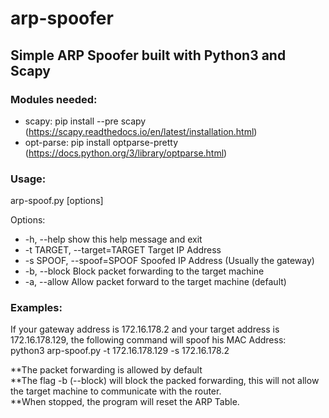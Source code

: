 # arp-spoofer
## Simple ARP Spoofer built with Python3 and Scapy

### Modules needed:  
- scapy: pip install --pre scapy (https://scapy.readthedocs.io/en/latest/installation.html)  
- opt-parse: pip install optparse-pretty (https://docs.python.org/3/library/optparse.html)

### Usage:  
arp-spoof.py [options]

Options:  
-  -h, --help            show this help message and exit  
-  -t TARGET, --target=TARGET Target IP Address  
-  -s SPOOF, --spoof=SPOOF    Spoofed IP Address (Usually the gateway)  
-  -b, --block                 Block packet forwarding to the target machine  
-  -a, --allow                 Allow packet forward to the target machine (default)

### Examples:  

If your gateway address is 172.16.178.2 and your target address is 172.16.178.129, the following command will spoof his MAC Address:  
python3 arp-spoof.py -t 172.16.178.129 -s 172.16.178.2

**The packet forwarding is allowed by default  
**The flag -b (--block) will block the packed forwarding, this will not allow the target machine to communicate with the router.  
**When stopped, the program will reset the ARP Table.
